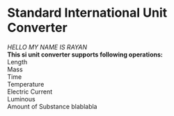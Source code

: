 # Standard International Unit Converter
_HELLO MY NAME IS RAYAN_  
**This si unit converter supports following operations:**\
Length\
Mass\
Time\
Temperature\
Electric Current\
Luminous\
Amount of Substance
blablabla
